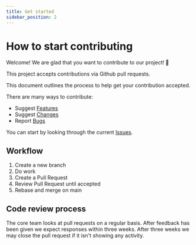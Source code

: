 ```yaml
---
title: Get started
sidebar_position: 2
---
```


# How to start contributing

Welcome! We are glad that you want to contribute to our project! 💖

This project accepts contributions via Github pull requests.

This document outlines the process to help get your contribution accepted.

There are many ways to contribute:

* Suggest [Features](https://github.com/equinor/awt/issues/new?assignees=&labels=type%3A+%3Abulb%3A+feature+request&template=feature-request.md&title=)
* Suggest [Changes](https://github.com/equinor/awt/issues/new?assignees=&labels=type%3A+%3Awrench%3A+maintenance&template=code-maintenance.md&title=)
* Report [Bugs](https://github.com/equinor/awt/issues/new?assignees=&labels=type%3A+%3Abug+bug&template=bug-report.md&title=)

You can start by looking through the current [Issues](https://github.com/equinor/awt/issues).

## Workflow

1. Create a new branch
2. Do work
3. Create a Pull Request
4. Review Pull Request until accepted
5. Rebase and merge on main

## Code review process

The core team looks at pull requests on a regular basis. After feedback has been given we expect responses within three weeks. After three weeks we may close the pull request if it isn't showing any activity.